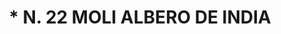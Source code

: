 ---
title: \* N. 22 MOLI ALBERO DE INDIA
plant-name: "* N. 22"
plant-number: "022"
plant-xml: "/assets/xml/plant022.xml"
plant-img1: "/assets/img/plant022_verso.jpg"
plant-img2: "/assets/img/plant022.jpg"
plant-title: "* N. 22 MOLI ALBERO DE INDIA"
plant-taxon-link: ""
plant-taxon-content: ""
layout: single-xml
---